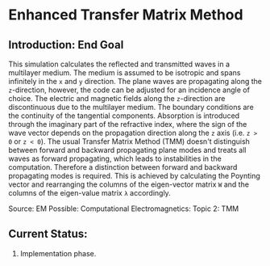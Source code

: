 # Enhanced Transfer Matrix Method



## Introduction: End Goal

This simulation calculates the reflected and transmitted waves in a multilayer medium. The medium is assumed to be isotropic and spans infinitely in the `x` and `y` direction. The plane waves are propagating along the `z`-direction, however, the code can be adjusted for an incidence angle of choice. The electric and magnetic fields along the `z`-direction are discontinuous due to the multilayer medium. The boundary conditions are the continuity of the tangential components. Absorption is introduced through the imaginary part of the refractive index, where the sign of the wave vector depends on the propagation direction along the `z` axis (i.e. `z > 0` or `z < 0`). The usual Transfer Matrix Method (TMM) doesn't distinguish between forward and backward propagating plane modes and treats all waves as forward propagating, which leads to instabilities in the computation. Therefore a distinction between forward and backward propagating modes is required. This is achieved by calculating the Poynting vector and rearranging the columns of the eigen-vector matrix `W` and the columns of the eigen-value matrix `λ` accordingly.

Source: EM Possible: Computational Electromagnetics: Topic 2: TMM 

## Current Status:

1) Implementation phase.